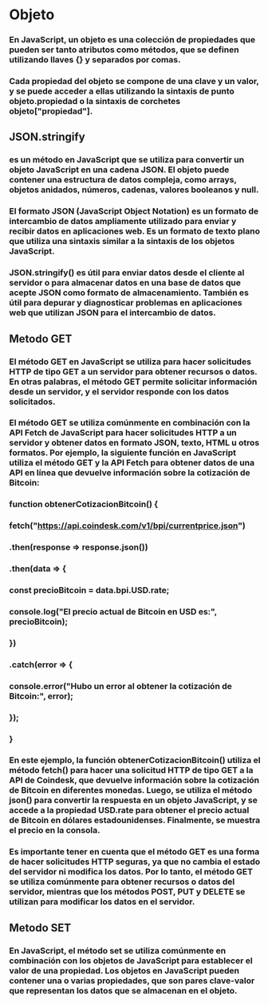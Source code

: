 # Objeto

### En JavaScript, un objeto es una colección de propiedades que pueden ser tanto atributos como métodos, que se definen utilizando llaves {} y separados por comas.

### Cada propiedad del objeto se compone de una clave y un valor, y se puede acceder a ellas utilizando la sintaxis de punto objeto.propiedad o la sintaxis de corchetes objeto["propiedad"].

## JSON.stringify

### es un método en JavaScript que se utiliza para convertir un objeto JavaScript en una cadena JSON. El objeto puede contener una estructura de datos compleja, como arrays, objetos anidados, números, cadenas, valores booleanos y null.

### El formato JSON (JavaScript Object Notation) es un formato de intercambio de datos ampliamente utilizado para enviar y recibir datos en aplicaciones web. Es un formato de texto plano que utiliza una sintaxis similar a la sintaxis de los objetos JavaScript.

### JSON.stringify() es útil para enviar datos desde el cliente al servidor o para almacenar datos en una base de datos que acepte JSON como formato de almacenamiento. También es útil para depurar y diagnosticar problemas en aplicaciones web que utilizan JSON para el intercambio de datos.

## Metodo GET

### El método GET en JavaScript se utiliza para hacer solicitudes HTTP de tipo GET a un servidor para obtener recursos o datos. En otras palabras, el método GET permite solicitar información desde un servidor, y el servidor responde con los datos solicitados.

### El método GET se utiliza comúnmente en combinación con la API Fetch de JavaScript para hacer solicitudes HTTP a un servidor y obtener datos en formato JSON, texto, HTML u otros formatos. Por ejemplo, la siguiente función en JavaScript utiliza el método GET y la API Fetch para obtener datos de una API en línea que devuelve información sobre la cotización de Bitcoin:


### function obtenerCotizacionBitcoin() {
###  fetch("https://api.coindesk.com/v1/bpi/currentprice.json")
###    .then(response => response.json())
###    .then(data => {
###      const precioBitcoin = data.bpi.USD.rate;
###      console.log("El precio actual de Bitcoin en USD es:", precioBitcoin);
###    })
###    .catch(error => {
###      console.error("Hubo un error al obtener la cotización de Bitcoin:", error);
###    });
### }

### En este ejemplo, la función obtenerCotizacionBitcoin() utiliza el método fetch() para hacer una solicitud HTTP de tipo GET a la API de Coindesk, que devuelve información sobre la cotización de Bitcoin en diferentes monedas. Luego, se utiliza el método json() para convertir la respuesta en un objeto JavaScript, y se accede a la propiedad USD.rate para obtener el precio actual de Bitcoin en dólares estadounidenses. Finalmente, se muestra el precio en la consola.

### Es importante tener en cuenta que el método GET es una forma de hacer solicitudes HTTP seguras, ya que no cambia el estado del servidor ni modifica los datos. Por lo tanto, el método GET se utiliza comúnmente para obtener recursos o datos del servidor, mientras que los métodos POST, PUT y DELETE se utilizan para modificar los datos en el servidor.

## Metodo SET

### En JavaScript, el método set se utiliza comúnmente en combinación con los objetos de JavaScript para establecer el valor de una propiedad. Los objetos en JavaScript pueden contener una o varias propiedades, que son pares clave-valor que representan los datos que se almacenan en el objeto.
